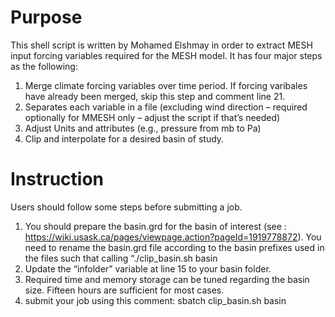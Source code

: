 # Purpose
This shell script is written by Mohamed Elshmay in order to extract MESH input forcing variables required for the MESH model. It has four major steps as the following:

1. Merge climate forcing variables over time period. If forcing varibales have already been merged, skip this step and comment line 21. 
2.	Separates each variable in a file (excluding wind direction – required optionally for MMESH only – adjust the script if that’s needed)
3.	Adjust Units and attributes (e.g., pressure from mb to Pa)
4.	Clip and interpolate for a desired basin of study.
 

# Instruction
Users should follow some steps before submitting a job.

1.	You should prepare the basin.grd for the basin of interest (see : https://wiki.usask.ca/pages/viewpage.action?pageId=1919778872). You need to rename the basin.grd file according to the basin prefixes used in the files such that calling “./clip_basin.sh basin
2.	Update the “infolder” variable at line 15 to your basin folder.
3.	Required time and memory storage can be tuned regarding the basin size. Fifteen hours are sufficient for most cases.
4.	submit your job using this comment: sbatch clip_basin.sh basin

